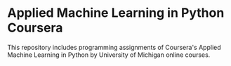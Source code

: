 # Applied Machine Learning in Python Coursera
 This repository includes programming assignments of Coursera's Applied Machine Learning in Python by University of Michigan online courses.

